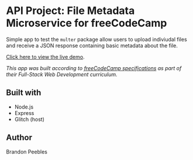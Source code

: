 
# API Project: File Metadata Microservice for freeCodeCamp

Simple app to test the `multer` package allow users to upload indiviudal files and receive a JSON response containing basic metadata about the file. 

[Click here to view the live demo](https://file-metadata-bsp.glitch.me).

_This app was built according to [freeCodeCamp specifications](https://www.freecodecamp.org/learn/apis-and-microservices/apis-and-microservices-projects/file-metadata-microservice) as part of their Full-Stack Web Development curriculum._

## Built with
* Node.js
* Express
* Glitch (host)

## Author
Brandon Peebles
